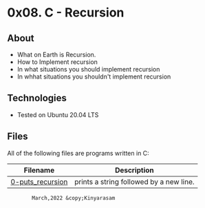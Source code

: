 # 0x08. C - Recursion

## About
- What on Earth is Recursion.
- How to Implement recursion
- In what situations you should implement recursion
- In whhat situations you shouldn't implement recursion

## Technologies
* Tested on Ubuntu 20.04 LTS

## Files
All of the following files are programs written in C:

| Filename | Description |
| -------- | ----------- |
|[0-puts\_recursion](./0-puts_recursion.c)|prints a string followed by a new line.|

			March,2022 &copy;Kinyarasam
